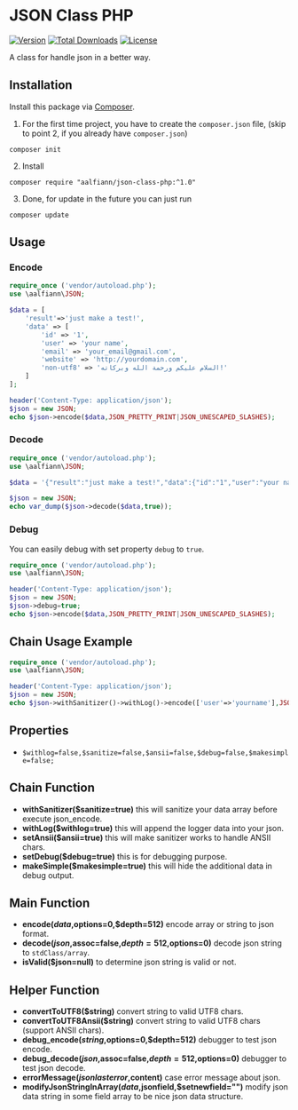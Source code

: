 # JSON Class PHP

[![Version](https://img.shields.io/badge/stable-1.0.1-green.svg)](https://github.com/aalfiann/json-class-php)
[![Total Downloads](https://poser.pugx.org/aalfiann/json-class-php/downloads)](https://packagist.org/packages/aalfiann/json-class-php)
[![License](https://poser.pugx.org/aalfiann/json-class-php/license)](https://github.com/aalfiann/json-class-php/blob/HEAD/LICENSE.md)

A class for handle json in a better way.

## Installation

Install this package via [Composer](https://getcomposer.org/).

1. For the first time project, you have to create the `composer.json` file, (skip to point 2, if you already have `composer.json`)  
```
composer init
```

2. Install
```
composer require "aalfiann/json-class-php:^1.0"
```

3. Done, for update in the future you can just run
```
composer update
```

## Usage

### Encode
```php
require_once ('vendor/autoload.php');
use \aalfiann\JSON;

$data = [
    'result'=>'just make a test!',
    'data' => [
        'id' => '1',
        'user' => 'your name',
        'email' => 'your_email@gmail.com',
        'website' => 'http://yourdomain.com',
        'non-utf8' => 'السلام علیکم ورحمة الله وبرکاته!'
    ]
];

header('Content-Type: application/json');
$json = new JSON;
echo $json->encode($data,JSON_PRETTY_PRINT|JSON_UNESCAPED_SLASHES);
```

### Decode
```php
require_once ('vendor/autoload.php');
use \aalfiann\JSON;

$data = '{"result":"just make a test!","data":{"id":"1","user":"your name","email":"your_email@gmail.com","website":"http://yourdomain.com","non-utf8":"\u00d8\u00a7\u00d9\u0084\u00d8\u00b3\u00d9\u0084\u00d8\u00a7\u00d9\u0085 \u00d8\u00b9\u00d9\u0084\u00db\u008c\u00da\u00a9\u00d9\u0085 \u00d9\u0088\u00d8\u00b1\u00d8\u00ad\u00d9\u0085\u00d8\u00a9 \u00d8\u00a7\u00d9\u0084\u00d9\u0084\u00d9\u0087 \u00d9\u0088\u00d8\u00a8\u00d8\u00b1\u00da\u00a9\u00d8\u00a7\u00d8\u00aa\u00d9\u0087!"},"logger":{"timestamp":"2018-09-17 13:53:12","uniqid":"5b9f95a812c0f"}}';

$json = new JSON;
echo var_dump($json->decode($data,true));
```


### Debug
You can easily debug with set property `debug` to `true`.
```php
require_once ('vendor/autoload.php');
use \aalfiann\JSON;

header('Content-Type: application/json');
$json = new JSON;
$json->debug=true;
echo $json->encode($data,JSON_PRETTY_PRINT|JSON_UNESCAPED_SLASHES);
```

## Chain Usage Example

```php
require_once ('vendor/autoload.php');
use \aalfiann\JSON;

header('Content-Type: application/json');
$json = new JSON;
echo $json->withSanitizer()->withLog()->encode(['user'=>'yourname'],JSON_PRETTY_PRINT);
```

## Properties
-  `$withlog=false,$sanitize=false,$ansii=false,$debug=false,$makesimple=false;`

## Chain Function
- **withSanitizer($sanitize=true)** this will sanitize your data array before execute json_encode.  
- **withLog($withlog=true)** this will append the logger data into your json.
- **setAnsii($ansii=true)** this will make sanitizer works to handle ANSII chars.
- **setDebug($debug=true)** this is for debugging purpose.
- **makeSimple($makesimple=true)** this will hide the additional data in debug output.

## Main Function
- **encode($data,$options=0,$depth=512)** encode array or string to json format.
- **decode($json,$assoc=false,$depth=512,$options=0)** decode json string to `stdClass/array`.
- **isValid($json=null)** to determine json string is valid or not.

## Helper Function
- **convertToUTF8($string)** convert string to valid UTF8 chars.
- **convertToUTF8Ansii($string)** convert string to valid UTF8 chars (support ANSII chars).
- **debug_encode($string,$options=0,$depth=512)** debugger to test json encode.
- **debug_decode($json,$assoc=false,$depth=512,$options=0)** debugger to test json decode.
- **errorMessage($jsonlasterror,$content)** case error message about json.
- **modifyJsonStringInArray($data,$jsonfield,$setnewfield="")** modify json data string in some field array to be nice json data structure.